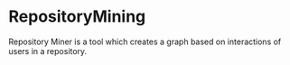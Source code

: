 RepositoryMining
================

Repository Miner is a tool which creates a graph based on interactions of users in a repository.
